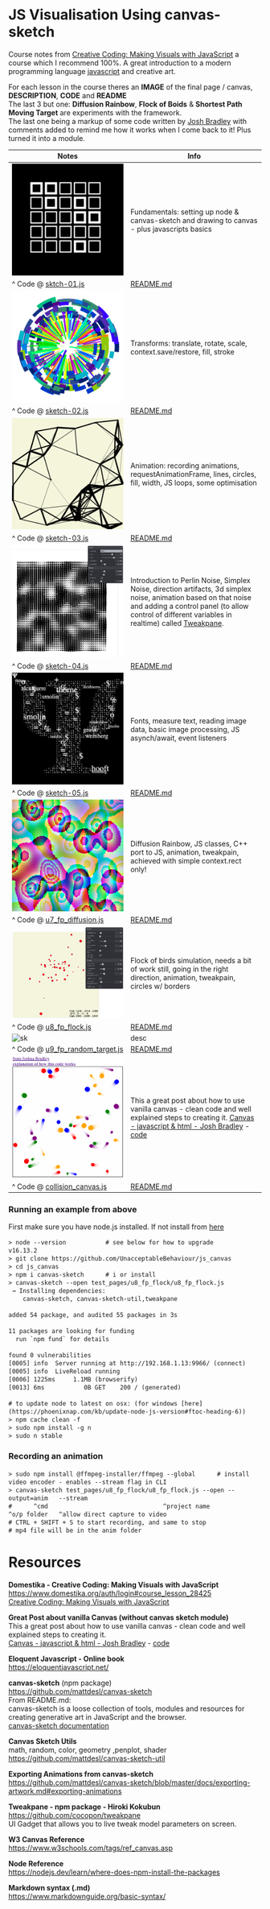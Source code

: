 # JS Visualisation Using canvas-sketch
Course notes from [Creative Coding: Making Visuals with JavaScript](https://www.domestika.org/auth/login#course_lesson_28425) a
course which I recommend 100%. A great introduction to a modern programming language [javascript](https://eloquentjavascript.net/) and creative art.
  
For each lesson in the course theres an **IMAGE** of the final page / canvas, **DESCRIPTION**, **CODE** and **README**  
The last 3 but one: **Diffusion Rainbow**, **Flock of Boids** & **Shortest Path Moving Target** are experiments with the framework.  
The last one being a markup of some code written by [Josh Bradley](https://joshbradley.me/object-collisions-with-canvas/) 
with comments added to remind me how it works when I come back to it! Plus turned it into a module.  
  
| Notes | Info | 
| - | - | 
| ![sk](https://github.com/UnacceptableBehaviour/js_canvas/blob/master/test_pages/u2_fundamentals/sketches/output/01/2022.01.06-20.50.29.png) | Fundamentals: setting up node & canvas-sketch and drawing to canvas - plus javascripts basics |
| ^ Code @ [sktch-01.js](https://github.com/UnacceptableBehaviour/js_canvas/blob/2eef344c56e5ee552d4d128f4e41e0568ad040a2/test_pages/u2_fundamentals/sketches/sktch-01.js) | [README.md](https://github.com/UnacceptableBehaviour/js_canvas/blob/master/test_pages/u2_fundamentals/README.md) | 
| ![sk](https://github.com/UnacceptableBehaviour/js_canvas/blob/master/test_pages/u3_sktch_transform/2022.01.07-20.37.22.png) | Transforms: translate, rotate, scale, context.save/restore, fill, stroke |
| ^ Code @ [sketch-02.js](https://github.com/UnacceptableBehaviour/js_canvas/blob/20e8c06d827270aef5b03e4ad834fe849d9bf727/test_pages/u3_sktch_transform/sketch-02.js) | [README.md](https://github.com/UnacceptableBehaviour/js_canvas/blob/master/test_pages/u3_sktch_transform/README.md) | 
| ![sk](https://github.com/UnacceptableBehaviour/js_canvas/blob/master/test_pages/u4_animation/2022.01.08-13.31.47.png) | Animation: recording animations, requestAnimationFrame, lines, circles, fill, width, JS loops, some optimisation |
| ^ Code @ [sketch-03.js](https://github.com/UnacceptableBehaviour/js_canvas/blob/4615bddb2019897e88c26f46f8d1523d82b4e808/test_pages/u4_animation/sketch-03.js) | [README.md](https://github.com/UnacceptableBehaviour/js_canvas/blob/master/test_pages/u4_animation/README.md) | 
| ![sk](https://github.com/UnacceptableBehaviour/js_canvas/blob/master/test_pages/u5_noise/perlin_tweakpane.png) | Introduction to Perlin Noise, Simplex Noise, direction artifacts, 3d simplex noise, animation based on that noise and adding a control panel (to allow control of different variables in realtime) called [Tweakpane](https://github.com/cocopon/tweakpane). |
| ^ Code @ [sketch-04.js](https://github.com/UnacceptableBehaviour/js_canvas/blob/786d5cbb875ec367ea4c766a493bdc08a5bef751/test_pages/u5_noise/sketch-04.js) | [README.md](https://github.com/UnacceptableBehaviour/js_canvas/blob/master/test_pages/u5_noise/README.md) | 
| ![sk](https://github.com/UnacceptableBehaviour/js_canvas/blob/master/test_pages/u6_text_fill/2022.01.12-20.08.04.png) | Fonts, measure text, reading image data, basic image processing, JS asynch/await, event listeners |
| ^ Code @ [sketch-05.js](https://github.com/UnacceptableBehaviour/js_canvas/blob/9597c3b8d717ad8bb9a5bafb4cd04bf7bbcc772c/test_pages/u6_text_fill/sketch-05.js) | [README.md](https://github.com/UnacceptableBehaviour/js_canvas/blob/master/test_pages/u6_text_fill/README.md) | 
| ![sk](https://github.com/UnacceptableBehaviour/js_canvas/blob/master/test_pages/u7_fp_diffusion/imgs/diff_arch_rdMe.png) | Diffusion Rainbow, JS classes, C++ port to JS, animation, tweakpain, achieved with simple context.rect only!  |
| ^ Code @ [u7_fp_diffusion.js](https://github.com/UnacceptableBehaviour/js_canvas/blob/master/test_pages/u7_fp_diffusion/u7_fp_diffusion.js) | [README.md](https://github.com/UnacceptableBehaviour/js_canvas/blob/master/test_pages/u7_fp_diffusion/README.md) | 
| ![sk](https://github.com/UnacceptableBehaviour/js_canvas/blob/master/test_pages/u8_fp_flock/2022.01.14-14.20.53.png) | Flock of birds simulation, needs a bit of work still, going in the right direction, animation, tweakpain, circles w/ borders |
| ^ Code @ [u8_fp_flock.js](https://github.com/UnacceptableBehaviour/js_canvas/blob/master/test_pages/u8_fp_flock/u8_fp_flock.js) | [README.md](https://github.com/UnacceptableBehaviour/js_canvas/blob/master/test_pages/u8_fp_flock/README.md) | 
| ![sk]() | desc |
| ^ Code @ [u9_fp_random_target.js](https://github.com/UnacceptableBehaviour/js_canvas/blob/master/test_pages/u9_fp_random_target/u9_fp_random_target.js) | [README.md](https://github.com/UnacceptableBehaviour/js_canvas/blob/master/test_pages/u9_fp_random_target/README.md) |
| ![sk](https://github.com/UnacceptableBehaviour/js_canvas/blob/master/js_lib_test_CORS_issue/collision_canvas.png) | This a great post about how to use vanilla canvas - clean code and well explained steps to creating it. [Canvas - javascript & html - Josh Bradley](https://joshbradley.me/object-collisions-with-canvas/) - [code](https://gist.github.com/joshuabradley012/bd2bc96bbe1909ca8555a792d6a36e04)|
| ^ Code @ [collision_canvas.js](https://github.com/UnacceptableBehaviour/js_canvas/blob/master/js_lib_test_CORS_issue/collision_canvas.js) | [README.md](https://github.com/UnacceptableBehaviour/js_canvas/blob/master/js_lib_test_CORS_issue/README.md) | 


### Running an example from above
First make sure you have node.js installed. If not install from [here](https://nodejs.org/en/download/)
  
```
> node --version           # see below for how to upgrade
v16.13.2
> git clone https://github.com/UnacceptableBehaviour/js_canvas
> cd js_canvas
> npm i canvas-sketch      # i or install
> canvas-sketch --open test_pages/u8_fp_flock/u8_fp_flock.js
 → Installing dependencies:  
    canvas-sketch, canvas-sketch-util,tweakpane  

added 54 package, and audited 55 packages in 3s

11 packages are looking for funding
  run `npm fund` for details

found 0 vulnerabilities
[0005] info  Server running at http://192.168.1.13:9966/ (connect)
[0005] info  LiveReload running
[0006] 1225ms     1.1MB (browserify)
[0013] 6ms           0B GET    200 / (generated)

# to update node to latest on osx: (for windows [here](https://phoenixnap.com/kb/update-node-js-version#ftoc-heading-6))
> npm cache clean -f
> sudo npm install -g n
> sudo n stable
```

### Recording an animation
```
> sudo npm install @ffmpeg-installer/ffmpeg --global      # install video encoder - enables --stream flag in CLI
> canvas-sketch test_pages/u8_fp_flock/u8_fp_flock.js --open --output=anim   --stream   
#      ^cmd                                ^project name              ^o/p folder   ^allow direct capture to video
# CTRL + SHIFT + S to start recording, and same to stop
# mp4 file will be in the anim folder
```

  


# Resources
**Domestika - Creative Coding: Making Visuals with JavaScript**    
https://www.domestika.org/auth/login#course_lesson_28425  
[Creative Coding: Making Visuals with JavaScript](https://www.domestika.org/auth/login#course_lesson_28425)  
  
**Great Post about vanilla Canvas (without canvas sketch module)**  
This a great post about how to use vanilla canvas - clean code and well explained steps to creating it.  
[Canvas - javascript & html - Josh Bradley](https://joshbradley.me/object-collisions-with-canvas/) - [code](https://gist.github.com/joshuabradley012/bd2bc96bbe1909ca8555a792d6a36e04)  
  
**Eloquent Javascript - Online book**    
https://eloquentjavascript.net/  
  
**canvas-sketch** (npm package)  
https://github.com/mattdesl/canvas-sketch  
From README.md:  
canvas-sketch is a loose collection of tools, modules and resources for creating generative art in JavaScript and the browser.  
[canvas-sketch documentation](https://github.com/mattdesl/canvas-sketch/blob/master/docs/README.md)  
  
**Canvas Sketch Utils**  
math, random, color, geometry ,penplot, shader  
https://github.com/mattdesl/canvas-sketch-util  
  
**Exporting Animations from canvas-sketch**  
https://github.com/mattdesl/canvas-sketch/blob/master/docs/exporting-artwork.md#exporting-animations  
  
**Tweakpane - npm package - Hiroki Kokubun**  
https://github.com/cocopon/tweakpane  
UI Gadget that allows you to live tweak model parameters on screen.  
  
**W3 Canvas Reference**  
https://www.w3schools.com/tags/ref_canvas.asp  
  
**Node Reference**  
https://nodejs.dev/learn/where-does-npm-install-the-packages  
  
**Markdown syntax (.md)**  
https://www.markdownguide.org/basic-syntax/  





